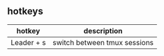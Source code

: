 ## hotkeys

hotkey  | description 
------------- | ------------- 
Leader + s | switch between tmux sessions 
